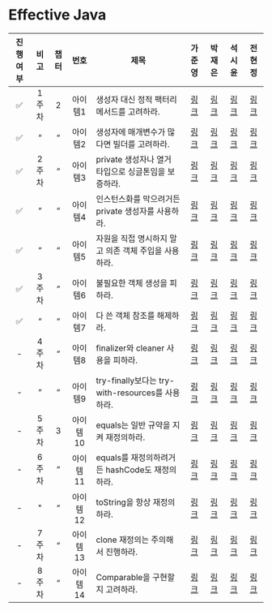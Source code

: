 # Effective Java

| 진행여부 | 비고  | 챕터 |  번호   | 제목                                       |                                                      가준영                                                      |                                                          박재은                                                           |                                                        석시윤                                                        |                                                        전현정                                                        |
|:----:|:---:|:--:|:-----:|------------------------------------------|:-------------------------------------------------------------------------------------------------------------:|:----------------------------------------------------------------------------------------------------------------------:|:-----------------------------------------------------------------------------------------------------------------:|:-----------------------------------------------------------------------------------------------------------------:|
|  ✅   | 1주차 | 2  | 아이템1  | 생성자 대신 정적 팩터리 메서드를 고려하라.                 |  [링크](https://github.com/Jwhyee/effective-java-study/blob/junyoung/src/main/java/ka/chapter2/item1/item1.md)  |  [링크](https://github.com/Jaeeun1083/effective-java-study/blob/master/src/main/java/ka/jaeeun/chapter2/item1/item1.md)  |  [링크](https://github.com/seanee3670/effective-java-study/blob/master/src/main/java/seok/chapter2/item1/item1.md)  |  [링크](https://github.com/jhj-sharon/effective-java-study/blob/master/src/main/java/jeon/chapter1/item1/item1.md)  |
|  ✅   |  “  | “  | 아이템2  | 생성자에 매개변수가 많다면 빌더를 고려하라.                 |  [링크](https://github.com/Jwhyee/effective-java-study/blob/junyoung/src/main/java/ka/chapter2/item2/item2.md)  |  [링크](https://github.com/Jaeeun1083/effective-java-study/blob/master/src/main/java/ka/jaeeun/chapter2/item2/item2.md)  |  [링크](https://github.com/seanee3670/effective-java-study/blob/master/src/main/java/seok/chapter2/item2/item2.md)  |  [링크](https://github.com/jhj-sharon/effective-java-study/blob/master/src/main/java/jeon/chapter1/item2/item2.md)  |
|  ✅   | 2주차 | “  | 아이템3  | private 생성자나 열거 타입으로 싱글톤임을 보증하라.         |  [링크](https://github.com/Jwhyee/effective-java-study/blob/junyoung/src/main/java/ka/chapter2/item3/item3.md)  |  [링크](https://github.com/Jaeeun1083/effective-java-study/blob/master/src/main/java/ka/jaeeun/chapter2/item3/item3.md)  |  [링크](https://github.com/seanee3670/effective-java-study/blob/master/src/main/java/seok/chapter2/item3/item3.md)  |  [링크](https://github.com/jhj-sharon/effective-java-study/blob/master/src/main/java/jeon/chapter1/item3/item3.md)  |
|  ✅   |  “  | “  | 아이템4  | 인스턴스화를 막으려거든 private 생성자를 사용하라.          |  [링크](https://github.com/Jwhyee/effective-java-study/blob/junyoung/src/main/java/ka/chapter2/item4/item4.md)  |  [링크](https://github.com/Jaeeun1083/effective-java-study/blob/master/src/main/java/ka/jaeeun/chapter2/item4/item4.md)  |  [링크](https://github.com/seanee3670/effective-java-study/blob/master/src/main/java/seok/chapter2/item4/item4.md)  |  [링크](https://github.com/jhj-sharon/effective-java-study/blob/master/src/main/java/jeon/chapter1/item4/item4.md)  |
|  ✅   |  “  | “  | 아이템5  | 자원을 직접 명시하지 말고 의존 객체 주입을 사용하라.           |  [링크](https://github.com/Jwhyee/effective-java-study/blob/junyoung/src/main/java/ka/chapter2/item5/item5.md)  |  [링크](https://github.com/Jaeeun1083/effective-java-study/blob/master/src/main/java/ka/jaeeun/chapter2/item5/item5.md)  |  [링크](https://github.com/seanee3670/effective-java-study/blob/master/src/main/java/seok/chapter2/item5/item5.md)  |  [링크](https://github.com/jhj-sharon/effective-java-study/blob/master/src/main/java/jeon/chapter1/item5/item5.md)  |
|  ✅   | 3주차 | “  | 아이템6  | 불필요한 객체 생성을 피하라.                         |  [링크](https://github.com/Jwhyee/effective-java-study/blob/junyoung/src/main/java/ka/chapter2/item6/item6.md)  |  [링크](https://github.com/Jaeeun1083/effective-java-study/blob/master/src/main/java/ka/jaeeun/chapter2/item6/item6.md)  |  [링크](https://github.com/seanee3670/effective-java-study/blob/master/src/main/java/seok/chapter2/item6/item6.md)  |  [링크](https://github.com/jhj-sharon/effective-java-study/blob/master/src/main/java/jeon/chapter1/item6/item6.md)  |
|  ✅   |  “  | “  | 아이템7  | 다 쓴 객체 참조를 해제하라.                         |  [링크](https://github.com/Jwhyee/effective-java-study/blob/junyoung/src/main/java/ka/chapter2/item7/item7.md)  |  [링크](https://github.com/Jaeeun1083/effective-java-study/blob/master/src/main/java/ka/jaeeun/chapter2/item7/item7.md)  |  [링크](https://github.com/seanee3670/effective-java-study/blob/master/src/main/java/seok/chapter2/item7/item7.md)  |  [링크](https://github.com/jhj-sharon/effective-java-study/blob/master/src/main/java/jeon/chapter1/item7/item7.md)  |
|  -   | 4주차 | “  | 아이템8  | finalizer와 cleaner 사용을 피하라.              |  [링크](https://github.com/Jwhyee/effective-java-study/blob/junyoung/src/main/java/ka/chapter2/item8/item8.md)  |  [링크](https://github.com/Jaeeun1083/effective-java-study/blob/master/src/main/java/ka/jaeeun/chapter2/item8/item8.md)  |  [링크](https://github.com/seanee3670/effective-java-study/blob/master/src/main/java/seok/chapter2/item8/item8.md)  |  [링크](https://github.com/jhj-sharon/effective-java-study/blob/master/src/main/java/jeon/chapter1/item8/item8.md)  |
|  -   |  “  | “  | 아이템9  | try-finally보다는 try-with-resources를 사용하라. |  [링크](https://github.com/Jwhyee/effective-java-study/blob/junyoung/src/main/java/ka/chapter2/item9/item9.md)  |  [링크](https://github.com/Jaeeun1083/effective-java-study/blob/master/src/main/java/ka/jaeeun/chapter2/item9/item9.md)  |  [링크](https://github.com/seanee3670/effective-java-study/blob/master/src/main/java/seok/chapter2/item9/item9.md)  |  [링크](https://github.com/jhj-sharon/effective-java-study/blob/master/src/main/java/jeon/chapter1/item9/item9.md)  |
|  -   | 5주차 | 3  | 아이템10 | equals는 일반 규약을 지켜 재정의하라.                 | [링크](https://github.com/Jwhyee/effective-java-study/blob/junyoung/src/main/java/ka/chapter3/item10/item10.md) | [링크](https://github.com/Jaeeun1083/effective-java-study/blob/master/src/main/java/ka/jaeeun/chapter3/item10/item10.md) | [링크](https://github.com/seanee3670/effective-java-study/blob/master/src/main/java/seok/chapter3/item10/item10.md) | [링크](https://github.com/jhj-sharon/effective-java-study/blob/master/src/main/java/jeon/chapter2/item10/item10.md) |
|  -   | 6주차 | “  | 아이템11 | equals를 재정의하려거든 hashCode도 재정의하라.         | [링크](https://github.com/Jwhyee/effective-java-study/blob/junyoung/src/main/java/ka/chapter3/item11/item11.md) | [링크](https://github.com/Jaeeun1083/effective-java-study/blob/master/src/main/java/ka/jaeeun/chapter3/item11/item11.md) | [링크](https://github.com/seanee3670/effective-java-study/blob/master/src/main/java/seok/chapter3/item11/item11.md) | [링크](https://github.com/jhj-sharon/effective-java-study/blob/master/src/main/java/jeon/chapter2/item11/item11.md) |
|  -   |  "  | “  | 아이템12 | toString을 항상 재정의하라.                      | [링크](https://github.com/Jwhyee/effective-java-study/blob/junyoung/src/main/java/ka/chapter3/item12/item12.md) | [링크](https://github.com/Jaeeun1083/effective-java-study/blob/master/src/main/java/ka/jaeeun/chapter3/item12/item12.md) | [링크](https://github.com/seanee3670/effective-java-study/blob/master/src/main/java/seok/chapter3/item12/item12.md) | [링크](https://github.com/jhj-sharon/effective-java-study/blob/master/src/main/java/jeon/chapter2/item12/item12.md) |
|  -   | 7주차 | “  | 아이템13 | clone 재정의는 주의해서 진행하라.                    | [링크](https://github.com/Jwhyee/effective-java-study/blob/junyoung/src/main/java/ka/chapter3/item13/item13.md) | [링크](https://github.com/Jaeeun1083/effective-java-study/blob/master/src/main/java/ka/jaeeun/chapter3/item13/item13.md) | [링크](https://github.com/seanee3670/effective-java-study/blob/master/src/main/java/seok/chapter3/item13/item13.md) | [링크](https://github.com/jhj-sharon/effective-java-study/blob/master/src/main/java/jeon/chapter2/item13/item13.md) |
|  -   | 8주차 | “  | 아이템14 | Comparable을 구현할지 고려하라.                   | [링크](https://github.com/Jwhyee/effective-java-study/blob/junyoung/src/main/java/ka/chapter3/item14/item14.md) | [링크](https://github.com/Jaeeun1083/effective-java-study/blob/master/src/main/java/ka/jaeeun/chapter3/item14/item14.md) | [링크](https://github.com/seanee3670/effective-java-study/blob/master/src/main/java/seok/chapter3/item14/item14.md) | [링크](https://github.com/jhj-sharon/effective-java-study/blob/master/src/main/java/jeon/chapter2/item14/item14.md) |